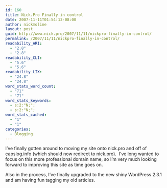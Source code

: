 ```yaml
---
id: 160
title: Nick.Pro Finally in control
date: 2007-11-11T01:54:13-08:00
author: nickmoline
layout: post
guid: http://www.nick.pro/2007/11/11/nickpro-finally-in-control/
permalink: /2007/11/11/nickpro-finally-in-control/
readability_ARI:
  - "2.8"
  - "2.8"
readability_CLI:
  - "5.6"
  - "5.6"
readability_LIX:
  - "24.8"
  - "24.8"
word_stats_word_count:
  - "71"
  - "71"
word_stats_keywords:
  - s:2:"N;";
  - s:2:"N;";
word_stats_cached:
  - "1"
  - "1"
categories:
  - Blogging
---
```

I&#8217;ve finally gotten around to moving my site onto nick.pro and off of capslog.info (which should now redirect to nick.pro).  I&#8217;ve long wanted to focus on this more professional domain name, so I&#8217;m very much looking forward to improving this site as time goes on.

Also in the process, I&#8217;ve finally upgraded to the new shiny WordPress 2.3.1 and am having fun tagging my old articles. 